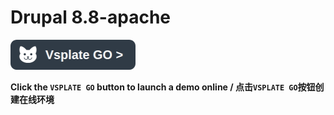 # Drupal 8.8-apache

<a href="https://www.vsplate.com/?docker-compose=https://github.com/vsplate/dcenvs/drupal/8.8-apache"><img alt="VSPLATE GO" src="https://raw.githubusercontent.com/vsplate/images/master/vsgo_btn.png" width="200px"></a>

**Click the `VSPLATE GO` button to launch a demo online / 点击`VSPLATE GO`按钮创建在线环境**